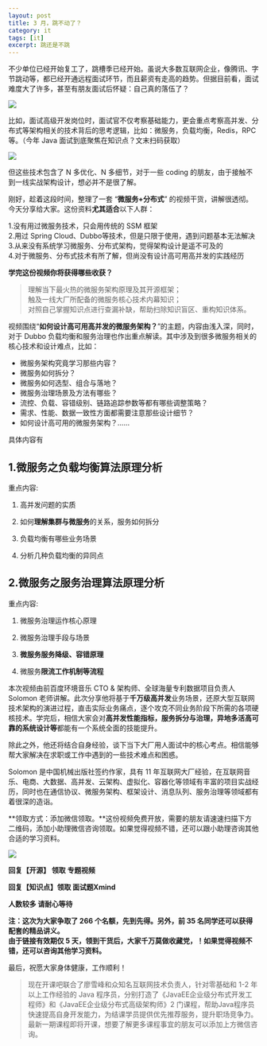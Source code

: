 ```yaml
---
layout: post
title: 3 月，跳不动了？
category: it
tags: [it]
excerpt: 跳还是不跳
---
```



不少单位已经开始复工了，跳槽季已经开始。虽说大多数互联网企业，像腾讯、字节跳动等，都已经开通远程面试环节，而且薪资有走高的趋势。但据目前看，面试难度大了许多，甚至有朋友面试后怀疑：自己真的落伍了？

![](http://favorites.ren/assets/images/2020/it/kaikeba01.jpeg)


比如，面试高级开发岗位时，面试官不仅考察基础能力，更会重点考察高并发、分布式等架构相关的技术背后的思考逻辑，比如：微服务，负载均衡，Redis，RPC等。（今年 Java 面试到底聚焦在知识点？文末扫码获取）

![](http://favorites.ren/assets/images/2020/it/kaikeba02.jpeg)


但这些技术包含了 N 多优化、N 多细节，对于一些 coding 的朋友，由于接触不到一线实战架构设计，想必并不是很了解。

刚好，趁着这段时间，整理了一套 “**微服务+分布式**” 的视频干货，讲解很透彻。今天分享给大家。这份资料**尤其适合**以下人群：

1.没有用过微服务技术，只会用传统的 SSM 框架   
2.用过 Spring Cloud、Dubbo等技术，但是只限于使用，遇到问题基本无法解决   
3.从来没有系统学习微服务、分布式架构，觉得架构设计是遥不可及的  
4.对于微服务、分布式技术有所了解，但尚没有设计高可用高并发的实践经历  

**学完这份视频你将获得哪些收获？**

>理解当下最火热的微服务架构原理及其开源框架；  
>触及一线大厂所配备的微服务核心技术内幕知识；  
>对照自己掌握知识点进行查漏补缺，帮助扫除知识盲区、重构知识体系。  

视频围绕“**如何设计高可用高并发的微服务架构？**”的主题，内容由浅入深，同时，对于 Dubbo 负载均衡和服务治理也作出重点解读。其中涉及到很多微服务相关的核心技术和设计难点，比如：

- 微服务架构究竟学习那些内容？
- 微服务如何拆分？
- 微服务如何选型、组合与落地？
- 微服务治理场景及方法有哪些？
- 流控、负载、容错级别、链路追踪参数等都有哪些调整策略？
- 需求、性能、数据一致性方面都需要注意那些设计细节？
- 如何设计高可用的微服务架构？……

具体内容有

## 1.微服务之负载均衡算法原理分析 

重点内容:

1. 高并发问题的实质

2. 如何**理解集群与微服务**的关系，服务如何拆分

3. 负载均衡有哪些业务场景

4. 分析几种负载均衡的异同点



## 2.微服务之服务治理算法原理分析 

重点内容:

1. 微服务治理运作核心原理

2. 微服务治理手段与场景

3. **微服务服务降级、容错原理**

4. 微服务**限流工作机制等流程**


本次视频由前百度环境音乐 CTO & 架构师、全球海量专利数据项目负责人 Solomon 老师讲解。此次分享他将基于**千万级高并发**业务场景，还原大型互联网技术架构的演进过程，直击实际业务痛点，逐个攻克不同业务阶段下所需的各项硬核技术。学完后，相信大家会对**高并发性能指标，服务拆分与治理，异地多活高可靠的系统设计等**都能有一个系统全面的技能提升。

除此之外，他还将结合自身经验，谈下当下大厂用人面试中的核心考点。相信能够帮大家解决在求职或工作中遇到的一些技术难点和困惑。

Solomon 是中国机械出版社签约作家，具有 11 年互联网大厂经验，在互联网音乐、电商、大数据、高并发、云架构、虚拟化、容器化等领域有丰富的项目实战经历，同时也在通信协议、微服务架构、框架设计、消息队列、服务治理等领域都有着很深的造诣。


**领取方式：添加微信领取。**这份视频免费开放，需要的朋友请速速扫描下方二维码，添加小助理微信咨询领取。如果觉得视频不错，还可以跟小助理咨询其他合适的学习资料。

![](http://favorites.ren/assets/images/2020/it/kaikeba03.png)

**回复【开源】 领取 专题视频**

**回复【知识点】领取 面试题Xmind**

**人数较多  请耐心等待**


**注：这次为大家争取了 266 个名额，先到先得。另外，前 35 名同学还可以获得配套的精品讲义。  
由于链接有效期仅 5 天，领到干货后，大家千万莫做收藏党，！如果觉得视频不错，还可以咨询其他学习资料。**

最后，祝愿大家身体健康，工作顺利！

>现在开课吧联合了廖雪峰和众知名互联网技术负责人，针对零基础和 1-2 年以上工作经验的 Java 程序员，分别打造了《JavaEE企业级分布式开发工程师》和《JavaEE企业级分布式高级架构师》2 门课程，帮助Java程序员快速提高自身开发能力，为结课学员提供优先推荐服务，提升职场竞争力。
最新一期课程即将开课，想要了解更多课程事宜的朋友可以添加上方微信咨询。
